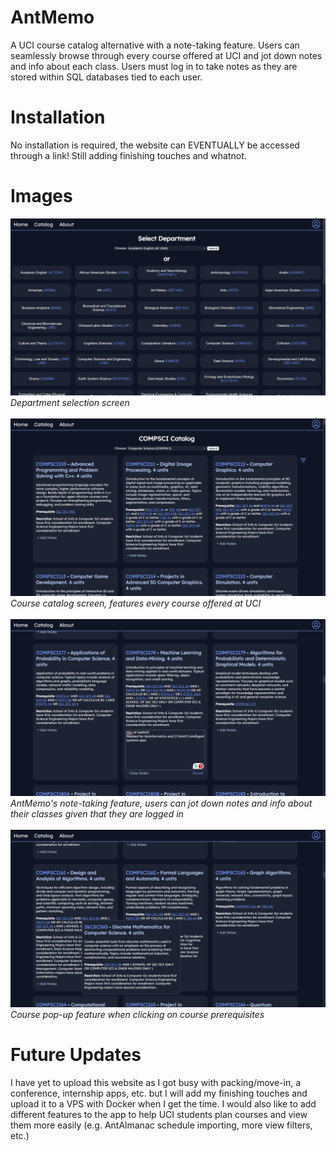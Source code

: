 # AntMemo
A UCI course catalog alternative with a note-taking feature. Users can seamlessly browse through every course offered at UCI and jot down notes and info about each class. Users must log in to take notes as they are stored within SQL databases tied to each user. 

# Installation
No installation is required, the website can EVENTUALLY be accessed through a link! Still adding finishing touches and whatnot.

# Images
![](img/zprev1.png)
_Department selection screen_\
\
![](img/zprev2.png)
_Course catalog screen, features every course offered at UCI_\
\
![](img/zprev3.png)
_AntMemo's note-taking feature, users can jot down notes and info about their classes given that they are logged in_\
\
![](img/zprev4.png)
_Course pop-up feature when clicking on course prerequisites_

# Future Updates
I have yet to upload this website as I got busy with packing/move-in, a conference, internship apps, etc. but I will add my finishing touches and upload it to a VPS with Docker when I get the time. I would also like to add different features to the app to help UCI students plan courses and view them more easily (e.g. AntAlmanac schedule importing, more view filters, etc.)
